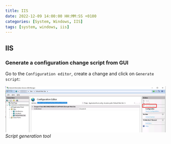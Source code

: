 ```yaml
---
title: IIS
date: 2022-12-09 14:00:00 HH:MM:SS +0100
categories: [System, Windows, IIS]
tags: [system, windows, iis]
---
```


## IIS

### Generate a configuration change script from GUI

Go to the `Configuration editor`, create a change and click on `Generate script`:

![Script generation from IIS](assets/img/posts/windows-iis-generate-script.png)
_Script generation tool_